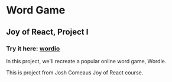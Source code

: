 # Word Game

## Joy of React, Project I

### Try it here: [wordio](wordio-orpin.vercel.app)

In this project, we'll recreate a popular online word game, Wordle.

This is project from Josh Comeaus Joy of React course.



